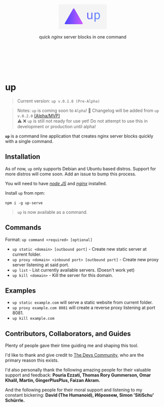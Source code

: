 <br /><br /><br /><br /><br />

<p alt="up—quick server blocks in one command" align="center"><img height="80"src="assets/icon.png"></p>

<p align="center">quick <em>nginx</em> server blocks in one command</p>

<br /><br /><br /><br /><br />

# up

> Current version: `up v.0.1.8 (Pre-Alpha)`

> Notes: `up` is coming soon to `Alpha`! 🎉 Changelog will be added from `up v.0.2.0` [(Alpha/MVP)](Roadmap.md)\
> ⚠️ ❌ `up` is still not ready for use yet! Do not attempt to use this in development or production until alpha!

**`up`** is a command line application that creates nginx server blocks quickly with a single command.


## Installation

As of now, `up` only supports Debian and Ubuntu based distros. Support for more distros will come soon. Add an issue to bump this process.

You will need to have [_node JS_](https://nodejs.org) and [_nginx_](https://nginx.org) installed.

Install `up` from npm:

`npm i -g up-serve`

> `up` is now available as a command.

## Commands

Format: `up command <required> [optional]`

- `up static <domain> [outbound port]` - Create new static server at current folder.
- `up proxy <domain> <inbound port> [outbound port]` - Create new proxy server listening at said port.
- `up list` - List currently available servers. (Doesn't work yet)
- `up kill <domain>` - Kill the server for this domain.

## Examples

- `up static example.com` will serve a static website from current folder.
- `up proxy example.com 8081` will create a reverse proxy listening at port 8081.
- `up kill example.com`

## Contributors, Collaborators, and Guides

Plenty of people gave their time guiding me and shaping this tool.

I'd like to thank and give credit to [The Devs Community](https://thedevs.network), who are the primary reason this exists.

I'd also personally thank the following amazing people for their valuable support and feedback: **Pouria Ezzati, Thomas Rory Gummerson, Omar Khalil, Martin, GingerPlusPlus, Faizan Akram.**

And the following people for their moral support and listening to my constant bickering: **David (The Humanoid), Иброхеем,  Simon 'SitiSchu' Schürrle.**
